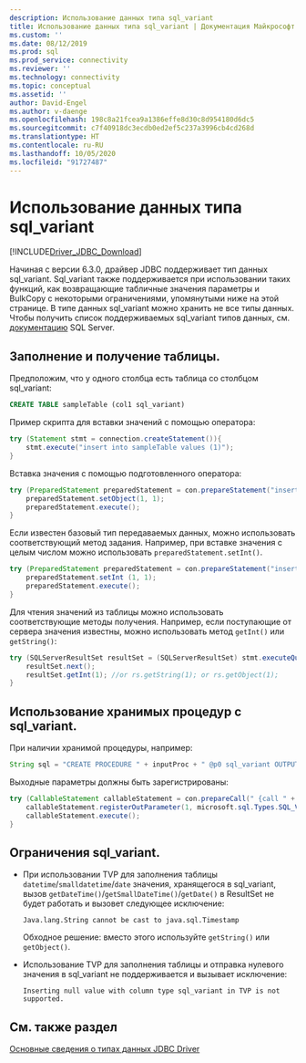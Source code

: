 ```yaml
---
description: Использование данных типа sql_variant
title: Использование данных типа sql_variant | Документация Майкрософт
ms.custom: ''
ms.date: 08/12/2019
ms.prod: sql
ms.prod_service: connectivity
ms.reviewer: ''
ms.technology: connectivity
ms.topic: conceptual
ms.assetid: ''
author: David-Engel
ms.author: v-daenge
ms.openlocfilehash: 198c8a21fcea9a1386effe8d30c8d954180d6dc5
ms.sourcegitcommit: c7f40918dc3ecdb0ed2ef5c237a3996cb4cd268d
ms.translationtype: HT
ms.contentlocale: ru-RU
ms.lasthandoff: 10/05/2020
ms.locfileid: "91727487"
---
```

# <a name="using-sql_variant-data-type"></a>Использование данных типа sql_variant

[!INCLUDE[Driver_JDBC_Download](../../includes/driver_jdbc_download.md)]

Начиная с версии 6.3.0, драйвер JDBC поддерживает тип данных sql_variant. Sql_variant также поддерживается при использовании таких функций, как возвращающие табличные значения параметры и BulkCopy с некоторыми ограничениями, упомянутыми ниже на этой странице. В типе данных sql_variant можно хранить не все типы данных. Чтобы получить список поддерживаемых sql_variant типов данных, см. [документацию](../../t-sql/data-types/sql-variant-transact-sql.md) SQL Server.

##  <a name="populating-and-retrieving-a-table"></a>Заполнение и получение таблицы.
Предположим, что у одного столбца есть таблица со столбцом sql_variant:

```sql
CREATE TABLE sampleTable (col1 sql_variant)  
```

Пример скрипта для вставки значений с помощью оператора:

```java
try (Statement stmt = connection.createStatement()){
    stmt.execute("insert into sampleTable values (1)");
}
```

Вставка значения с помощью подготовленного оператора:

```java
try (PreparedStatement preparedStatement = con.prepareStatement("insert into sampleTable values (?)")) {
    preparedStatement.setObject(1, 1);  
    preparedStatement.execute();
}
```      

Если известен базовый тип передаваемых данных, можно использовать соответствующий метод задания. Например, при вставке значения с целым числом можно использовать `preparedStatement.setInt()`.

```java
try (PreparedStatement preparedStatement = con.prepareStatement("insert into table values (?)")) {
    preparedStatement.setInt (1, 1);
    preparedStatement.execute();
}
```

Для чтения значений из таблицы можно использовать соответствующие методы получения. Например, если поступающие от сервера значения известны, можно использовать метод `getInt()` или `getString()`:    

```java
try (SQLServerResultSet resultSet = (SQLServerResultSet) stmt.executeQuery("select * from sampleTable ")) {
    resultSet.next();          
    resultSet.getInt(1); //or rs.getString(1); or rs.getObject(1);
}
```

## <a name="using-stored-procedures-with-sql_variant"></a>Использование хранимых процедур с sql_variant.   
При наличии хранимой процедуры, например:     

```java
String sql = "CREATE PROCEDURE " + inputProc + " @p0 sql_variant OUTPUT AS SELECT TOP 1 @p0=col1 FROM sampleTable ";
``` 
    
Выходные параметры должны быть зарегистрированы:

```java
try (CallableStatement callableStatement = con.prepareCall(" {call " + inputProc + " (?) }")) {
    callableStatement.registerOutParameter(1, microsoft.sql.Types.SQL_VARIANT);      
    callableStatement.execute();
}
```

## <a name="limitations-of-sql_variant"></a>Ограничения sql_variant.
- При использовании TVP для заполнения таблицы `datetime`/`smalldatetime`/`date` значения, хранящегося в sql_variant, вызов `getDateTime()`/`getSmallDateTime()`/`getDate()` в ResultSet не будет работать и вызовет следующее исключение:
    
    `Java.lang.String cannot be cast to java.sql.Timestamp`
   
    Обходное решение: вместо этого используйте `getString()` или `getObject()`. 
    
- Использование TVP для заполнения таблицы и отправка нулевого значения в sql_variant не поддерживается и вызывает исключение:
    
    `Inserting null value with column type sql_variant in TVP is not supported.`

## <a name="see-also"></a>См. также раздел

[Основные сведения о типах данных JDBC Driver](../../connect/jdbc/understanding-the-jdbc-driver-data-types.md)